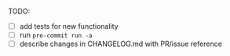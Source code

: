 TODO:
- [ ] add tests for new functionality
- [ ] run `pre-commit run -a`
- [ ] describe changes in CHANGELOG.md with PR/issue reference
